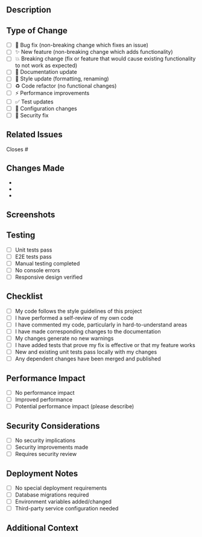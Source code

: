 ## Description
<!-- Provide a brief description of the changes in this PR -->

## Type of Change
<!-- Mark the relevant option with an "x" -->

- [ ] 🐛 Bug fix (non-breaking change which fixes an issue)
- [ ] ✨ New feature (non-breaking change which adds functionality)
- [ ] 💥 Breaking change (fix or feature that would cause existing functionality to not work as expected)
- [ ] 📝 Documentation update
- [ ] 🎨 Style update (formatting, renaming)
- [ ] ♻️ Code refactor (no functional changes)
- [ ] ⚡ Performance improvements
- [ ] ✅ Test updates
- [ ] 🔧 Configuration changes
- [ ] 🔐 Security fix

## Related Issues
<!-- Link any related issues here -->
Closes #

## Changes Made
<!-- List the specific changes made in this PR -->

- 
- 
- 

## Screenshots
<!-- If applicable, add screenshots to help explain your changes -->

## Testing
<!-- Describe the tests you ran to verify your changes -->

- [ ] Unit tests pass
- [ ] E2E tests pass
- [ ] Manual testing completed
- [ ] No console errors
- [ ] Responsive design verified

## Checklist
<!-- Mark completed items with an "x" -->

- [ ] My code follows the style guidelines of this project
- [ ] I have performed a self-review of my own code
- [ ] I have commented my code, particularly in hard-to-understand areas
- [ ] I have made corresponding changes to the documentation
- [ ] My changes generate no new warnings
- [ ] I have added tests that prove my fix is effective or that my feature works
- [ ] New and existing unit tests pass locally with my changes
- [ ] Any dependent changes have been merged and published

## Performance Impact
<!-- Describe any performance implications of your changes -->

- [ ] No performance impact
- [ ] Improved performance
- [ ] Potential performance impact (please describe)

## Security Considerations
<!-- Have you considered security implications? -->

- [ ] No security implications
- [ ] Security improvements made
- [ ] Requires security review

## Deployment Notes
<!-- Any special instructions for deployment? -->

- [ ] No special deployment requirements
- [ ] Database migrations required
- [ ] Environment variables added/changed
- [ ] Third-party service configuration needed

## Additional Context
<!-- Add any other context about the PR here -->